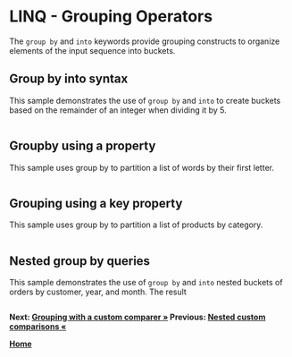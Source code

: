 # LINQ - Grouping Operators

The `group by` and `into` keywords provide grouping constructs to organize elements of the input sequence into buckets.

## Group by into syntax

This sample demonstrates the use of `group by` and `into` to create buckets based on the remainder of an integer when dividing it by 5.

``` cs --region groupby-syntax --source-file ../src/Groupings.cs --project ../src/Try101LinqSamples.csproj
```

## Groupby using a property

This sample uses group by to partition a list of words by their first letter.

``` cs --region groupby-property --source-file ../src/Groupings.cs --project ../src/Try101LinqSamples.csproj
```

## Grouping using a key property

This sample uses group by to partition a list of products by category.

``` cs --region groupby-category --source-file ../src/Groupings.cs --project ../src/Try101LinqSamples.csproj
```

## Nested group by queries

This sample demonstrates the use of `group by` and `into` nested buckets of orders by customer, year, and month. The result 

``` cs --region nested-groupby --source-file ../src/Groupings.cs --project ../src/Try101LinqSamples.csproj
```

**Next: [Grouping with a custom comparer &raquo;](./groupings-2.md) Previous: [Nested custom comparisons &laquo;](./orderings-5.md)**

**[Home](../README.md)**
